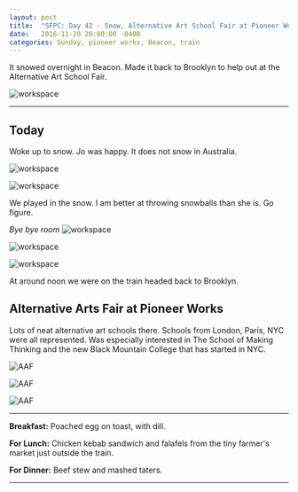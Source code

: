 ```yaml
---
layout: post
title:  "SFPC: Day 42 - Snow, Alternative Art School Fair at Pioneer Works"
date:   2016-11-20 20:00:00 -0400
categories: Sunday, pioneer works, Beacon, train
---
```


It snowed overnight in Beacon. Made it back to Brooklyn to help out at the Alternative Art School Fair.

![workspace](/images/IMG_6082.jpg)

-----

<h2>Today</h2>

Woke up to snow. Jo was happy. It does not snow in Australia.

![workspace](/images/IMG_6084.jpg)

![workspace](/images/IMG_6085.jpg)

We played in the snow. I am better at throwing snowballs than she is. Go figure.

*Bye bye room*
![workspace](/images/IMG_5964.jpg)


![workspace](/images/IMG_5965.jpg)

![workspace](/images/IMG_5967.jpg)

At around noon we were on the train headed back to Brooklyn.

<h2>Alternative Arts Fair at Pioneer Works</h2>

Lots of neat alternative art schools there. Schools from London, Paris, NYC were all represented. Was especially interested in The School of Making Thinking and the new Black Mountain College that has started in NYC.

![AAF](/images/IMG_6021.jpg)

![AAF](/images/IMG_6018.jpg)

![AAF](/images/IMG_6019.jpg)

-----

**Breakfast:** Poached egg on toast, with dill.

**For Lunch:** Chicken kebab sandwich and falafels from the tiny farmer's market just outside the train.

**For Dinner:** Beef stew and mashed taters.

-----
